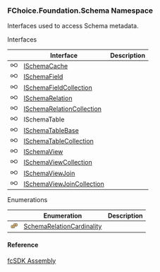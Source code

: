 ﻿### FChoice.Foundation.Schema Namespace

Interfaces used to access Schema metadata.

Interfaces

|   | Interface | Description |
| --- | --- | --- |
| ![Interface](dotnetimages/Interface.png) | [ISchemaCache](fcSDK~FChoice.Foundation.Schema.ISchemaCache.md) |   |
| ![Interface](dotnetimages/Interface.png) | [ISchemaField](fcSDK~FChoice.Foundation.Schema.ISchemaField.md) |   |
| ![Interface](dotnetimages/Interface.png) | [ISchemaFieldCollection](fcSDK~FChoice.Foundation.Schema.ISchemaFieldCollection.md) |   |
| ![Interface](dotnetimages/Interface.png) | [ISchemaRelation](fcSDK~FChoice.Foundation.Schema.ISchemaRelation.md) |   |
| ![Interface](dotnetimages/Interface.png) | [ISchemaRelationCollection](fcSDK~FChoice.Foundation.Schema.ISchemaRelationCollection.md) |   |
| ![Interface](dotnetimages/Interface.png) | ISchemaTable |   |
| ![Interface](dotnetimages/Interface.png) | [ISchemaTableBase](fcSDK~FChoice.Foundation.Schema.ISchemaTableBase.md) |   |
| ![Interface](dotnetimages/Interface.png) | [ISchemaTableCollection](fcSDK~FChoice.Foundation.Schema.ISchemaTableCollection.md) |   |
| ![Interface](dotnetimages/Interface.png) | [ISchemaView](fcSDK~FChoice.Foundation.Schema.ISchemaView.md) |   |
| ![Interface](dotnetimages/Interface.png) | [ISchemaViewCollection](fcSDK~FChoice.Foundation.Schema.ISchemaViewCollection.md) |   |
| ![Interface](dotnetimages/Interface.png) | [ISchemaViewJoin](fcSDK~FChoice.Foundation.Schema.ISchemaViewJoin.md) |   |
| ![Interface](dotnetimages/Interface.png) | [ISchemaViewJoinCollection](fcSDK~FChoice.Foundation.Schema.ISchemaViewJoinCollection.md) |   |

Enumerations

|   | Enumeration | Description |
| --- | --- | --- |
| ![Enumeration](dotnetimages/Enumeration.png) | [SchemaRelationCardinality](fcSDK~FChoice.Foundation.Schema.SchemaRelationCardinality.md) |   |

#### Reference

[fcSDK Assembly](fcSDK.md)